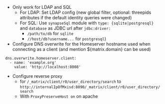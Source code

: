 - Only work for LDAP and SQL
  - For LDAP: Set LDAP config (new global filter, optional: threepids attributes if the default identity queries were changed)
  - For SQL: Use `synapseSql` module with `type: {sqlite|postgresql}` and `database` as JDBC url after `jdbc:driver:`
    - `/path/to/db` for `sqlite`
    - `//host/db?username...` for `postgresql`)
- Configure DNS overwrite for the Homeserver hostname used when connecting as a client (and mention ${matrix.domain} can be used)
```
dns.overwrite.homeserver.client:
  - name: 'example.org'
    value: 'http://localhost:8008'
```
- Configure reverse proxy
  - for `/_matrix/client/r0/user_directory/search` to `http://internalIpOfMxisd:8090/_matrix/client/r0/user_directory/search`
  - With `ProxyPreserveHost on` on apache
